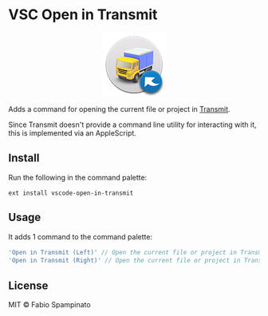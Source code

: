 # VSC Open in Transmit

<p align="center">
	<img src="https://raw.githubusercontent.com/fabiospampinato/vscode-open-in-transmit/master/resources/logo-128x128.png" alt="Logo">
</p>

Adds a command for opening the current file or project in [Transmit](https://panic.com/transmit).

Since Transmit doesn't provide a command line utility for interacting with it, this is implemented via an AppleScript.

## Install

Run the following in the command palette:

```shell
ext install vscode-open-in-transmit
```

## Usage

It adds 1 command to the command palette:

```js
'Open in Transmit (Left)' // Open the current file or project in Transmit's left panel
'Open in Transmit (Right)' // Open the current file or project in Transmit's right panel
```

## License

MIT © Fabio Spampinato
